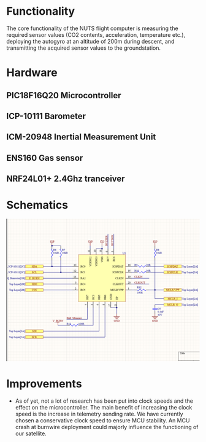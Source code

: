 # Functionality
The core functionality of the NUTS flight computer is measuring the required sensor values (CO2 contents, acceleration, temperature etc.), deploying the autogyro at an altitude of 200m during descent, and transmitting the acquired sensor values to the groundstation.

# Hardware
## PIC18F16Q20 Microcontroller

## ICP-10111 Barometer

## ICM-20948 Inertial Measurement Unit

## ENS160 Gas sensor

## NRF24L01+ 2.4Ghz tranceiver

# Schematics
![alt](./schematics/MCU.png)

# Improvements
 - As of yet, not a lot of research has been put into clock speeds and the effect on the microcontroller. The main benefit of increasing the clock speed is the increase in telemetry sending rate. We have currently chosen a conservative clock speed to ensure MCU stability. An MCU crash at burnwire deployment could majorly influence the functioning of our satellite.